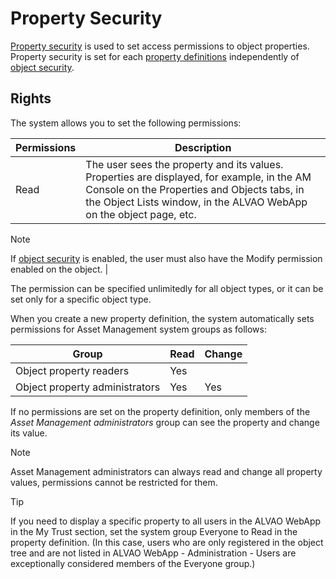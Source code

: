 # Property Security
     
[Property security](../../list-of-windows/alvao-webapp/administration/asset-management/property-definitions/detail/security) is used to set access permissions to object properties.         Property security is set for each [property definitions](../../list-of-windows/alvao-webapp/administration/asset-management/property-definitions/detail) independently of [object security](object-access-rights).
      
## Rights
     
The system allows you to set the following permissions:

| Permissions | Description |
| --- | --- |
| Read | The user sees the property and its values. Properties are displayed, for example, in the AM Console on the Properties and Objects tabs, in the Object Lists window, in the ALVAO WebApp on the object page, etc. |
> [!NOTE]
> If [object security](object-access-rights) is enabled, the user must also have the Modify permission enabled on the object. |


The permission can be specified unlimitedly for all object types, or it can be set only for a specific object type.
     
When you create a new property definition, the system automatically sets permissions for Asset Management system groups as follows:

| Group | Read | Change |
| --- | --- | --- |
| Object property readers | Yes |  |
| Object property administrators | Yes | Yes |

If no permissions are set on the property definition, only members of the *Asset Management administrators* group can see the property and change its value.

> [!NOTE]
> Asset Management administrators can always read and change all property values, permissions cannot be restricted for them.

> [!TIP]
> If you need to display a specific property to all users in the ALVAO WebApp in the My Trust section, set the system group Everyone to Read in the property definition. (In this case, users who are only registered in the object tree and are not listed in ALVAO WebApp - Administration - Users are exceptionally considered members of the Everyone group.)
